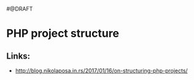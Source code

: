 #@DRAFT

# PHP project structure

## Links:
* http://blog.nikolaposa.in.rs/2017/01/16/on-structuring-php-projects/